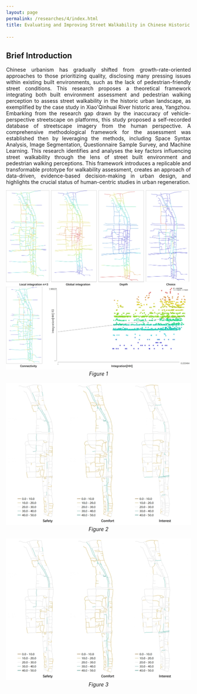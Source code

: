 ```yaml
---
layout: page
permalink: /researches/4/index.html
title: Evaluating and Improving Street Walkability in Chinese Historic Urban Landscape _ A case study of the Xiao'Qinhuai River historic area in Yangzhou

---
```


##  Brief Introduction

<p style="text-align: justify;"> 
 Chinese urbanism has gradually shifted from growth-rate-oriented approaches to those prioritizing quality, disclosing many pressing issues within existing built environments, such as the lack of pedestrian-friendly street conditions. This research proposes a theoretical framework integrating both built environment assessment and pedestrian walking perception to assess street walkability in the historic urban landscape, as exemplified by the case study in Xiao'Qinhuai River historic area, Yangzhou. Embarking from the research gap drawn by the inaccuracy of vehicle-perspective streetscape on platforms, this study proposed a self-recorded database of streetscape imagery from the human perspective. A comprehensive methodological framework for the assessment was established then by leveraging the methods, including Space Syntax Analysis, Image Segmentation, Questionnaire Sample Survey, and Machine Learning. This research identifies and analyses the key factors influencing street walkability through the lens of street built environment and pedestrian walking perceptions. This framework introduces a replicable and transformable prototype for walkability assessment, creates an approach of data-driven, evidence-based decision-making in urban design, and highlights the crucial status of human-centric studies in urban regeneration. 
</p>

<center>

<img src="/researches/6/f1.jpg">
<em>Figure 1</em>
<br><br>

<img src="/researches/6/f3.jpg">
<em>Figure 2</em>
<br><br>

<img src="/researches/6/f3.jpg">
<em>Figure 3</em>
<br><br>

</center>